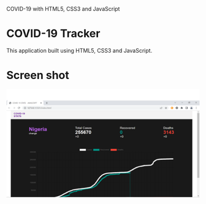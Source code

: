 COVID-19 with HTML5, CSS3 and JavaScript

# COVID-19 Tracker

This application built using HTML5, CSS3 and JavaScript.

# Screen shot

![app](src\img\covid.png)
